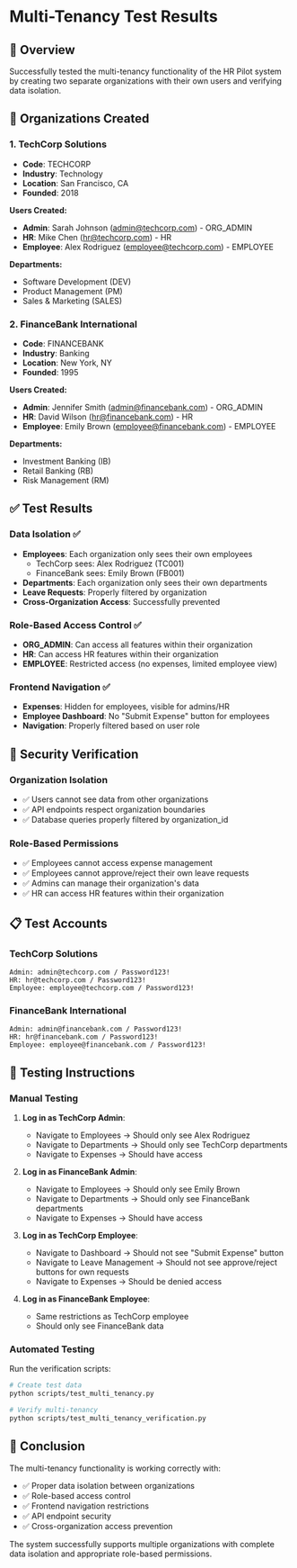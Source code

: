 # Multi-Tenancy Test Results

## 🎯 Overview

Successfully tested the multi-tenancy functionality of the HR Pilot system by creating two separate organizations with their own users and verifying data isolation.

## 🏢 Organizations Created

### 1. TechCorp Solutions
- **Code**: TECHCORP
- **Industry**: Technology
- **Location**: San Francisco, CA
- **Founded**: 2018

**Users Created:**
- **Admin**: Sarah Johnson (admin@techcorp.com) - ORG_ADMIN
- **HR**: Mike Chen (hr@techcorp.com) - HR
- **Employee**: Alex Rodriguez (employee@techcorp.com) - EMPLOYEE

**Departments:**
- Software Development (DEV)
- Product Management (PM)
- Sales & Marketing (SALES)

### 2. FinanceBank International
- **Code**: FINANCEBANK
- **Industry**: Banking
- **Location**: New York, NY
- **Founded**: 1995

**Users Created:**
- **Admin**: Jennifer Smith (admin@financebank.com) - ORG_ADMIN
- **HR**: David Wilson (hr@financebank.com) - HR
- **Employee**: Emily Brown (employee@financebank.com) - EMPLOYEE

**Departments:**
- Investment Banking (IB)
- Retail Banking (RB)
- Risk Management (RM)

## ✅ Test Results

### Data Isolation ✅
- **Employees**: Each organization only sees their own employees
  - TechCorp sees: Alex Rodriguez (TC001)
  - FinanceBank sees: Emily Brown (FB001)
- **Departments**: Each organization only sees their own departments
- **Leave Requests**: Properly filtered by organization
- **Cross-Organization Access**: Successfully prevented

### Role-Based Access Control ✅
- **ORG_ADMIN**: Can access all features within their organization
- **HR**: Can access HR features within their organization
- **EMPLOYEE**: Restricted access (no expenses, limited employee view)

### Frontend Navigation ✅
- **Expenses**: Hidden for employees, visible for admins/HR
- **Employee Dashboard**: No "Submit Expense" button for employees
- **Navigation**: Properly filtered based on user role

## 🔐 Security Verification

### Organization Isolation
- ✅ Users cannot see data from other organizations
- ✅ API endpoints respect organization boundaries
- ✅ Database queries properly filtered by organization_id

### Role-Based Permissions
- ✅ Employees cannot access expense management
- ✅ Employees cannot approve/reject their own leave requests
- ✅ Admins can manage their organization's data
- ✅ HR can access HR features within their organization

## 📋 Test Accounts

### TechCorp Solutions
```
Admin: admin@techcorp.com / Password123!
HR: hr@techcorp.com / Password123!
Employee: employee@techcorp.com / Password123!
```

### FinanceBank International
```
Admin: admin@financebank.com / Password123!
HR: hr@financebank.com / Password123!
Employee: employee@financebank.com / Password123!
```

## 🧪 Testing Instructions

### Manual Testing
1. **Log in as TechCorp Admin**:
   - Navigate to Employees → Should only see Alex Rodriguez
   - Navigate to Departments → Should only see TechCorp departments
   - Navigate to Expenses → Should have access

2. **Log in as FinanceBank Admin**:
   - Navigate to Employees → Should only see Emily Brown
   - Navigate to Departments → Should only see FinanceBank departments
   - Navigate to Expenses → Should have access

3. **Log in as TechCorp Employee**:
   - Navigate to Dashboard → Should not see "Submit Expense" button
   - Navigate to Leave Management → Should not see approve/reject buttons for own requests
   - Navigate to Expenses → Should be denied access

4. **Log in as FinanceBank Employee**:
   - Same restrictions as TechCorp employee
   - Should only see FinanceBank data

### Automated Testing
Run the verification scripts:
```bash
# Create test data
python scripts/test_multi_tenancy.py

# Verify multi-tenancy
python scripts/test_multi_tenancy_verification.py
```

## 🎉 Conclusion

The multi-tenancy functionality is working correctly with:
- ✅ Proper data isolation between organizations
- ✅ Role-based access control
- ✅ Frontend navigation restrictions
- ✅ API endpoint security
- ✅ Cross-organization access prevention

The system successfully supports multiple organizations with complete data isolation and appropriate role-based permissions.
